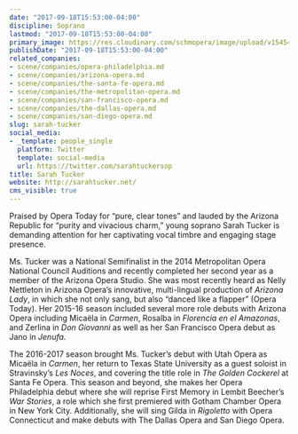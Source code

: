 ```yaml
---
date: "2017-09-18T15:53:00-04:00"
discipline: Soprano
lastmod: "2017-09-18T15:53:00-04:00"
primary_image: https://res.cloudinary.com/schmopera/image/upload/v1545409169/media/webhook-uploads/1505764297702/Headshot-2017.jpg.jpg
publishDate: "2017-09-18T15:53:00-04:00"
related_companies:
- scene/companies/opera-philadelphia.md
- scene/companies/arizona-opera.md
- scene/companies/the-santa-fe-opera.md
- scene/companies/the-metropolitan-opera.md
- scene/companies/san-francisco-opera.md
- scene/companies/the-dallas-opera.md
- scene/companies/san-diego-opera.md
slug: sarah-tucker
social_media:
- _template: people_single
  platform: Twitter
  template: social-media
  url: https://twitter.com/sarahtuckersop
title: Sarah Tucker
website: http://sarahtucker.net/
cms_visible: true
---
```


Praised by Opera Today for “pure, clear tones” and lauded by the Arizona Republic for “purity and vivacious charm,” young soprano Sarah Tucker is demanding attention for her captivating vocal timbre and engaging stage presence.
 
Ms. Tucker was a National Semifinalist in the 2014 Metropolitan Opera National Council Auditions and recently completed her second year as a member of the Arizona Opera Studio.  She was most recently heard as Nelly Nettleton in Arizona Opera’s innovative, multi-lingual production of *Arizona Lady*, in which she not only sang, but also “danced like a flapper” (Opera Today). Her 2015-16 season included several more role debuts with Arizona Opera including Micaëla in *Carmen*, Rosalba in *Florencia en el Amazonas*, and Zerlina in *Don Giovanni* as well as her San Francisco Opera debut as Jano in *Jenufa*.

The 2016-2017 season brought Ms. Tucker’s debut with Utah Opera as Micaëla in *Carmen*, her return to Texas State University as a guest soloist in Stravinsky’s *Les Noces*, and covering the title role in *The Golden Cockerel* at Santa Fe Opera. This season and beyond, she makes her Opera Philadelphia debut where she will reprise First Memory in Lembit Beecher’s *War Stories*, a role which she first premiered with Gotham Chamber Opera in New York City. Additionally, she will sing Gilda in *Rigoletto* with Opera Connecticut and make debuts with The Dallas Opera and San Diego Opera.
